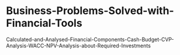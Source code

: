 # Business-Problems-Solved-with-Financial-Tools
Calculated-and-Analysed-Financial-Components-Cash-Budget-CVP-Analysis-WACC-NPV-Analysis-about-Required-Investments
